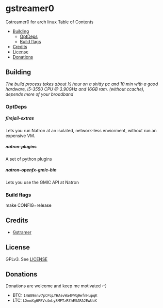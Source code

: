# gstreamer0

Gstreamer0 for arch linux
Table of Contents
* [Building](#building)
    * [OptDeps](#OptDeps)
    * [Build flags](#build-flags)
* [Credits](#credits)
* [License](#license)
* [Donations](#donations)



## Building

*The build process takes about ½ hour on a shitty pc and 10 min with a good hardware, i5-3550 CPU @ 3.90GHz and 16GB ram. (without ccache), depends more of your broadband*



### OptDeps

##### firejail-extras
Lets you run Natron at an isolated, network-less enviorment, without run an expensive VM.

##### natron-plugins
A set of python plugins

##### natron-openfx-gmic-bin
Lets you use the GMIC API at Natron

### Build flags
make CONFIG=release

## Credits
* [Gstramer](http://gstreamer.freedesktop.org/)


## License
GPLv3. See [LICENSE](LICENSE)

## Donations
Donations are welcome and keep me motivated :-)
* BTC: `14W89mnv7pCPqLYHAevWa4PWq9efnHupqK`
* LTC: `LXmmXg6FEVs4nLy8MFTzRZhESARA2EwUbX`
